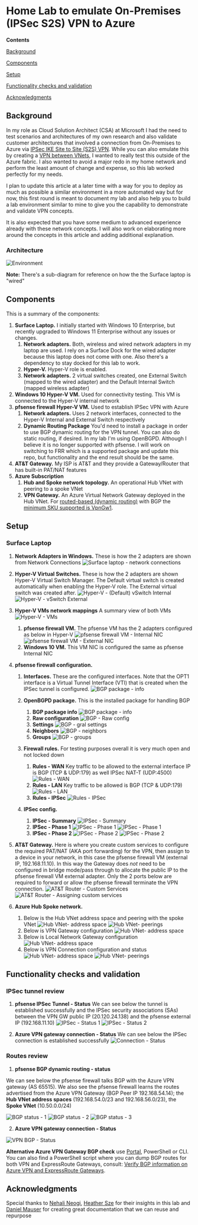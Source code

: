 # Home Lab to emulate On-Premises (IPSec S2S) VPN to Azure

**Contents**

[Background](#Background)

[Components](#Components)

[Setup](#Setup)

[Functionality checks and validation](#Functionality-checks-and-validation)

[Acknowledgments](#Acknowledgments)

## Background

In my role as Cloud Solution Architect (CSA) at Microsoft I had the need to test scenarios and architectures of my own research and also validate customer architectures that involved a connection from On-Premises to Azure via [IPSec IKE Site to Site (S2S) VPN](https://docs.microsoft.com/azure/vpn-gateway/design#s2smulti). While you can also emulate this by creating a [VPN between VNets](https://docs.microsoft.com/azure/vpn-gateway/vpn-gateway-howto-vnet-vnet-resource-manager-portal), I wanted to really test this outside of the Azure fabric. I also wanted to avoid a major redo in my home network and perform the least amount of change and expense, so this lab worked perfectly for my needs.

I plan to update this article at a later time with a way for you to deploy as much as possible a similar environment in a more automated way but for now, this first round is meant to document my lab and also help you to build a lab environment similar to mine to give you the capability to demonstrate and validate VPN concepts.

It is also expected that you have some medium to advanced experience already with these network concepts. I will also work on elaborating more around the concepts in this article and adding additional explanation.
  
### Architecture

![Environment](./media/home-vpn-lab-diagram.png)

**Note:** There's a sub-diagram for reference on how the the Surface laptop is "wired"  

## Components

This is a summary of the components:

1. **Surface Laptop.** I initially started with Windows 10 Enterprise, but recently upgraded to Windows 11 Enterprise without any issues or changes.
    1. **Network adapters.** Both, wireless and wired network adapters in my laptop are used. I rely on a Surface Dock for the wired adapter because this laptop does not come with one. Also there's a dependency to stay docked for this lab to work.
    2. **Hyper-V.** Hyper-V role is enabled.
    3. **Network adapters.** 2 virtual switches created, one External Switch (mapped to the wired adapter) and the Default Internal Switch (mapped wireless adapter)
2. **Windows 10 Hyper-V VM.** Used for connectivity testing. This VM is connected to the Hyper-V internal network
3. **pfsense firewall Hyper-V VM.** Used to establish IPSec VPN with Azure
    1. **Network adapters.** Uses 2 network interfaces, connected to the Hyper-V Internal and External Switch respectively
    2. **Dynamic Routing Package** You'd need to install a package in order to use BGP dynamic routing for the VPN tunnel. You can also do static routing, if desired. In my lab I'm using OpenBGPD. Although I believe it is no longer supported with pfsense. I will work on switching to FRR which is a supported package and update this repo, but functionality and the end result should be the same.
4. **AT&T Gateway.** My ISP is AT&T and they provide a Gateway/Router that has built-in PAT/NAT features
5. **Azure Subscription**
    1. **Hub and Spoke network topology.** An operational Hub VNet with peering to a spoke VNet
    2. **VPN Gateway.** An Azure Virtual Network Gateway deployed in the Hub VNet. For [routed-based (dynamic routing)](https://docs.microsoft.com/azure/vpn-gateway/vpn-gateway-vpn-faq#what-is-a-route-based-dynamic-routing-gateway) with BGP the [minimum SKU supported is VpnGw1](https://docs.microsoft.com/azure/vpn-gateway/vpn-gateway-about-vpngateways#benchmark).

## Setup

### Surface Laptop

1. **Network Adapters in Windows.** These is how the 2 adapters are shown from Network Connections
![Surface laptop - network connections](./media/surface-net-connections.png)

2. **Hyper-V Virtual Switches.** These is how the 2 adapters are shown Hyper-V Virtual Switch Manager. The Default virtual switch is created automatically when enabling the Hyper-V role. The External virtual switch was created after.
![Hyper-V - (Default) vSwitch Internal ](./media/hyper-v-switch-internal.png)
![Hyper-V - vSwitch External](./media/hyper-v-switch-external.png)

3. **Hyper-V VMs network mappings** A summary view of both VMs
![Hyper-V - VMs](./media/hyper-v-vms.png)
    1. **pfsense firewall VM.** The pfsense VM has the 2 adapters configured as below in Hyper-V
    ![pfsense firewall VM - Internal NIC](./media/pfsense-hyper-v-nic-internal.png)
    ![pfsense firewall VM - External NIC](./media/pfsense-hyper-v-nic-external.png)
    2. **Windows  10 VM.** This VM NIC is configured the same as pfsense Internal NIC
4. **pfsense firewall configuration.**
    1. **Interfaces.** These are the configured interfaces. Note that the OPT1 interface is a Virtual Tunnel Interface (VTI) that is created when the IPSec tunnel is configured.
        ![BGP package - info](./media/pfsense-interfaces.png)
    2. **OpenBGPD package.** This is the installed package for handling BGP
        1. **BGP package info**
        ![BGP package - info](./media/pfsense-bgp-package-info.png)
        2. **Raw configuration**
        ![BGP - Raw config](./media/pfsense-bgp-package-raw-config.png)
        3. **Settings**
        ![BGP - gral settings](./media/pfsense-bgp-package-gral-settings.png)
        4. **Neighbors**
        ![BGP - neighbors](./media/pfsense-bgp-package-neighbors.png)
        5. **Groups**
        ![BGP - groups](./media/pfsense-bgp-package-groups.png)

    3. **Firewall rules.** For testing purposes overall it is very much open and not locked down
        1. **Rules - WAN** Key traffic to be allowed to the external interface IP is BGP (TCP & UDP:179) as well IPSec NAT-T (UDP:4500)
        ![Rules - WAN](./media/pfsense-rules-wan.png)
        2. **Rules - LAN**  Key traffic to be allowed is BGP (TCP & UDP:179)
        ![Rules - LAN](./media/pfsense-rules-lan.png)
        3. **Rules - IPSec**
        ![Rules - IPSec](./media/pfsense-rules-ipsec.png)
    4. **IPSec config.**
        1. **IPSec - Summary**
        ![IPSec - Summary](./media/pfsense-ipsec-summary.png)
        2. **IPSec - Phase 1**
        ![IPSec - Phase 1](./media/pfsense-ipsec-p1-1.png)
        ![IPSec - Phase 1](./media/pfsense-ipsec-p1-2.png)
        3. **IPSec - Phase 2**
        ![IPSec - Phase 2](./media/pfsense-ipsec-p2-1.png)
        ![IPSec - Phase 2](./media/pfsense-ipsec-p2-2.png)

5. **AT&T Gateway.** Here is where you create custom services to configure the required PAT/NAT (AKA port forwarding) for the VPN, then assign to a device in your network, in this case the pfsense firewall VM (external IP, 192.168.11.10). In this way the Gateway does *not* need to be configured in bridge mode/pass through to allocate the public IP to the pfsense firewall VM external adapter. Only the 2 ports below are required to forward or allow the pfsense firewall terminate the VPN connection.
![AT&T Router - Custom Services](./media/ATT-GW-NAT-1.png)
![AT&T Router - Assigning custom services](./media/ATT-GW-NAT-2.png)

6. **Azure Hub Spoke network.**
    1. Below is the Hub VNet address space and peering with the spoke VNet
    ![Hub VNet- address space](./media/vnet-hub-eastus-address-space.png)
    ![Hub VNet- peerings](./media/vnet-hub-eastus-peerings.png)
    2. Below is VPN Gateway configuration
    ![Hub VNet- address space](./media/vpg-gw-config.png)
    3. Below is Local Network Gateway configuration
    ![Hub VNet- address space](./media/lng-gw-config.png)
    4. Below is VPN Connection configuration and status
    ![Hub VNet- address space](./media/vpn-connection-config.png)
    ![Hub VNet- peerings](./media/vpn-connection-status.png)

## Functionality checks and validation

### IPSec tunnel review

1. **pfsense IPSec Tunnel - Status**
We can see below the tunnel is established successfully and the IPSec security associations (SAs) between the VPN GW public IP (20.120.24.138) and the pfsense external IP (192.168.11.10)
![IPSec - Status 1](./media/pfsense-ipsec-status-1.png)
![IPSec - Status 2](./media/pfsense-ipsec-status-2.png)

2. **Azure VPN gateway connection - Status**
We can see below the IPSec connection is established successfully
![Connection - Status](./media/vpn-connection-status.png)

### Routes review

1. **pfsense BGP dynamic routing - status**

We can see below the pfsense firewall talks BGP with the Azure VPN gateway (AS 65515). We also see the pfsense firewall learns the routes advertised from the Azure VPN Gateway (BGP Peer IP 192.168.54.14); the **Hub VNet address spaces** (192.168.54.0/23 and 192.168.56.0/23), the **Spoke VNet** (10.50.0.0/24)

![BGP status - 1](./media/pfsense-bgp-status-1.png)
![BGP status - 2](./media/pfsense-bgp-status-2.png)
![BGP status - 3](./media/pfsense-bgp-status-3.png)

2. **Azure VPN gateway connection - Status**

![VPN BGP - Status](./media/vnet-hub-eastus-peerings.png)

**Alternative Azure VPN Gateway BGP check** use [Portal](https://docs.microsoft.com/en-us/azure/vpn-gateway/bgp-diagnostics), PowerShell or CLI. You can also find a PowerShell script where you can dump BGP routes for both VPN and ExpressRoute Gateways, consult: [Verify BGP information on Azure VPN and ExpressRoute Gateways](https://github.com/dmauser/Lab/tree/master/VNG-BGP-Info).

## Acknowledgments

Special thanks to [Nehali Neogi](https://github.com/nehalineogi/), [Heather Sze](https://github.com/hsze/) for their insights in this lab and [Daniel Mauser](https://github.com/dmauser) for creating great documentation that we can reuse and repurpose